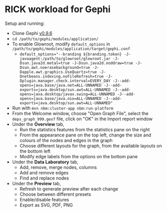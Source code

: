 # RICK workload for Gephi

Setup and running:
- Clone Gephi [v0.9.6](https://github.com/gephi/gephi/tree/v0.9.6)
- `cd /path/to/gephi/modules/application/` 
- To enable Glowroot, modify `default_options` in `/path/to/gephi/modules/application/target/gephi.conf`
  - `default_options="--branding ${branding.token} -J-javaagent:/path/to/glowroot/glowroot.jar -J-Dsun.java2d.metal=true -J-Dsun.java2d.noddraw=true -J-Dsun.awt.noerasebackground=true -J-Dapple.awt.graphics.UseQuartz=true -J-Dnetbeans.indexing.noFileRefresh=true -J-Dplugin.manager.check.interval=EVERY_DAY -J--add-opens=java.base/java.net=ALL-UNNAMED -J--add-exports=java.desktop/sun.awt=ALL-UNNAMED -J--add-opens=java.desktop/javax.swing=ALL-UNNAMED -J--add-opens=java.base/java.nio=ALL-UNNAMED -J--add-exports=java.desktop/sun.awt=ALL-UNNAMED"`
- Run with `mvn nbm:cluster-app nbm:run-platform`
- From the Welcome window, choose "Open Graph File", select the `deps_graph_999.gexf` file, click on "OK" in the Import report window
- Under the **Overview** tab,
  - Run the statistics features from the statistics pane on the right
  - From the appearance pane on the top left, change the size and colours of the nodes and edges in the graph
  - Choose different layouts for the graph, from the available layouts on the bottom left
  - Modify edge labels from the options on the bottom pane
- Under the **Data Laboratory** tab,
  - Add, remove, merge nodes, columns
  - Add and remove edges
  - Find and replace nodes
- Under the **Preview** tab,
  - Refresh to generate preview after each change
  - Choose between different presets
  - Enable/disable features
  - Export as SVG, PDF, PNG 

